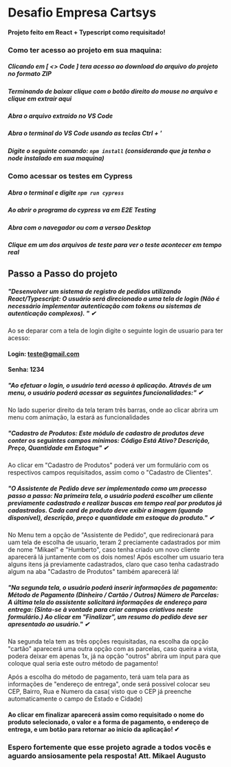 # Desafio Empresa Cartsys

#### Projeto feito em React + Typescript como requisitado!

### Como ter acesso ao projeto em sua maquina:

##### Clicando em [ <> Code ] tera acesso ao download do arquivo do projeto no formato ZIP
##### Terminando de baixar clique com o botão direito do mouse no arquivo e clique em extrair aqui
##### Abra o arquivo extraido no VS Code
##### Abra o terminal do VS Code usando as teclas Ctrl + '
##### Digite o seguinte comando: `npm install` (considerando que ja tenha o node instalado em sua maquina)

### Como acessar os testes em Cypress

##### Abra o terminal e digite `npm run cypress`
##### Ao abrir o programa do cypress va em E2E Testing
##### Abra com o navegador ou com a versao Desktop
##### Clique em um dos arquivos de teste para ver o teste acontecer em tempo real
 
## Passo a Passo do projeto

##### "Desenvolver um sistema de registro de pedidos utilizando React/Typescript: O usuário será direcionado a uma tela de login (Não é necessário implementar autenticação com tokens ou sistemas de autenticação complexos). " ✔

Ao se deparar com a tela de login digite o seguinte login de usuario para ter acesso:
#### Login: teste@gmail.com
#### Senha: 1234

##### "Ao efetuar o login, o usuário terá acesso à aplicação. Através de um menu, o usuário poderá acessar as seguintes funcionalidades:" ✔

No lado superior direito da tela teram três barras, onde ao clicar abrira um menu com animação, la estará as funcionalidades

##### "Cadastro de Produtos: Este módulo de cadastro de produtos deve conter os seguintes campos mínimos: Código Está Ativo? Descrição, Preço, Quantidade em Estoque" ✔

Ao clicar em "Cadastro de Produtos" poderá ver um formulário com os respectivos campos requisitados, assim como o "Cadastro de Clientes".

##### "O Assistente de Pedido deve ser implementado como um processo passo a passo: Na primeira tela, o usuário poderá escolher um cliente previamente cadastrado e realizar buscas em tempo real por produtos já cadastrados. Cada card de produto deve exibir a imagem (quando disponível), descrição, preço e quantidade em estoque do produto." ✔

No Menu tem a opção de "Assistente de Pedido", que redirecionará para uam tela de escolha de usuario, teram 2 preciamente cadastrados por mim de nome "Mikael" e "Humberto", caso tenha criado um novo cliente aparecerá lá juntamente com os dois nomes! Após escolher um usuario tera alguns itens já previamente cadastrados, claro que caso tenha cadastrado algum na aba "Cadastro de Produtos" também aparecerá lá!

##### "Na segunda tela, o usuário poderá inserir informações de pagamento: Método de Pagamento (Dinheiro / Cartão / Outros) Número de Parcelas: A última tela do assistente solicitará informações de endereço para entrega: (Sinta-se à vontade para criar campos criativos neste formulário.) Ao clicar em "Finalizar", um resumo do pedido deve ser apresentado ao usuário." ✔

Na segunda tela tem as três opções requisitadas, na escolha da opção "cartão" aparecerá uma outra opção com as parcelas, caso queira a vista, podera deixar em apenas 1x, já na opção "outros" abrira um input para que coloque qual seria este outro método de pagamento!

Após a escolha do método de pagamento, terá uam tela para as informações de "endereço de entrega", onde será possivel colocar seu CEP, Bairro, Rua e Numero da casa( visto que o CEP já preenche automaticamente o campo de Estado e Cidade)

#### Ao clicar em finalizar aparecerá assim como requisitado o nome do produto selecionado, o valor e a forma de pagamento, o endereço de entrega, e um botão para retornar ao inicio da aplicação! ✔

### Espero fortemente que esse projeto agrade a todos vocês e aguardo ansiosamente pela resposta! Att. Mikael Augusto
